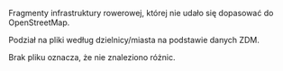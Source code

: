 Fragmenty infrastruktury rowerowej, której nie udało się dopasować do OpenStreetMap.

Podział na pliki według dzielnicy/miasta na podstawie danych ZDM.

Brak pliku oznacza, że nie znaleziono różnic.
